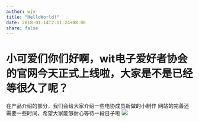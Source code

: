 ```yaml
---
author: wjy
title: "HelloWorld!"
date: 2018-01-14T2:11:24+08:00
share: false
---
```

# 小可爱们你们好啊，wit电子爱好者协会的官网今天正式上线啦，大家是不是已经等很久了呢？
在产品介绍的部分，我们会给大家介绍一些电协成员新做的小制作
网站的完善还需要一些时间，希望大家能够耐心等待一段日子啦
![](https://s1.ax2x.com/2018/01/14/Gwi8G.jpg) 
